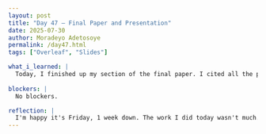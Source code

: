 ```yaml
---
layout: post
title: "Day 47 – Final Paper and Presentation"
date: 2025-07-30
author: Moradeyo Adetosoye
permalink: /day47.html
tags: ["Overleaf", "Slides"]

what_i_learned: |
  Today, I finished up my section of the final paper. I cited all the papers we used in the References section of the paper. After that, I started working on the final presentation powerpoint. We all met with our faculty mentor at 3:30 to give him a run down on everything we did this week.
  
blockers: |
  No blockers.

reflection: |
  I'm happy it's Friday, 1 week down. The work I did today wasn't much. I finished up quite early, so I spent some time idle. Next week we're just going to be going over our final presentation.
---
```


